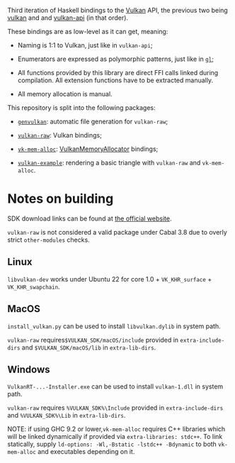Third iteration of Haskell bindings to the [Vulkan](https://registry.khronos.org/vulkan/) API,
the previous two being [vulkan](https://hackage.haskell.org/package/vulkan) and
and [vulkan-api](https://hackage.haskell.org/package/vulkan-api) (in that order).

These bindings are as low-level as it can get, meaning:
- Naming is 1:1 to Vulkan, just like in `vulkan-api`;

- Enumerators are expressed as polymorphic patterns,
  just like in [`gl`](https://hackage.haskell.org/package/gl);

- All functions provided by this library are direct FFI calls linked during compilation.
  All extension functions have to be extracted manually.

- All memory allocation is manual.

This repository is split into the following packages:
- [`genvulkan`](/genvulkan): automatic file generation for `vulkan-raw`;

- [`vulkan-raw`](/vulkan-raw): Vulkan bindings;

- [`vk-mem-alloc`](/vk-mem-alloc): [VulkanMemoryAllocator](https://github.com/GPUOpen-LibrariesAndSDKs/VulkanMemoryAllocator) bindings;

- [`vulkan-example`](/vulkan-example): rendering a basic triangle with `vulkan-raw` and `vk-mem-alloc`.

# Notes on building
SDK download links can be found at [the official website](https://vulkan.lunarg.com/sdk/home).

`vulkan-raw` is not considered a valid package under Cabal 3.8 due to overly strict `other-modules` checks.

## Linux
`libvulkan-dev` works under Ubuntu 22 for core 1.0 + `VK_KHR_surface` + `VK_KHR_swapchain`.

## MacOS
`install_vulkan.py` can be used to install `libvulkan.dylib` in system path.

`vulkan-raw` requires`$VULKAN_SDK/macOS/include` provided in `extra-include-dirs` and `$VULKAN_SDK/macOS/lib` in `extra-lib-dirs`.

## Windows
`VulkanRT-...-Installer.exe` can be used to install `vulkan-1.dll` in system path.

`vulkan-raw` requires `%VULKAN_SDK%\Include` provided in `extra-include-dirs` and `%VULKAN_SDK%\Lib` in `extra-lib-dirs`.

NOTE: if using GHC 9.2 or lower,`vk-mem-alloc` requires C++ libraries which will be linked dynamically if provided via
      `extra-libraries: stdc++`. To link statically, supply `ld-options: -Wl,-Bstatic -lstdc++ -Bdynamic` to both
      `vk-mem-alloc` and executables depending on it.
